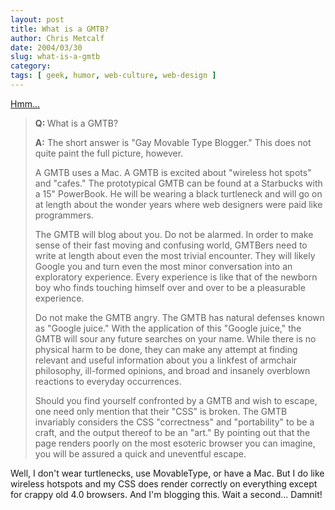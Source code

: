 ```yaml
---
layout: post
title: What is a GMTB?
author: Chris Metcalf
date: 2004/03/30
slug: what-is-a-gmtb
category: 
tags: [ geek, humor, web-culture, web-design ]
---
```


<a href="http://slashdot.org/comments.pl?sid=102134&amp;cid=8708133">Hmm...</a>

<blockquote><strong>Q: </strong>What is a GMTB?

<strong>A:</strong> The short answer is "Gay Movable Type Blogger." This does not quite paint the full picture, however.

A GMTB uses a Mac. A GMTB is excited about "wireless hot spots" and "cafes." The prototypical GMTB can be found at a Starbucks with a 15" PowerBook. He will be wearing a black turtleneck and will go on at length about the wonder years where web designers were paid like programmers.

The GMTB will blog about you. Do not be alarmed. In order to make sense of their fast moving and confusing world, GMTBers need to write at length about even the most trivial encounter. They will likely Google you and turn even the most minor conversation into an exploratory experience. Every experience is like that of the newborn boy who finds touching himself over and over to be a pleasurable experience.

Do not make the GMTB angry. The GMTB has natural defenses known as "Google juice." With the application of this "Google juice," the GMTB will sour any future searches on your name. While there is no physical harm to be done, they can make any attempt at finding relevant and useful information about you a linkfest of armchair philosophy, ill-formed opinions, and broad and insanely overblown reactions to everyday occurrences.

Should you find yourself confronted by a GMTB and wish to escape, one need only mention that their "CSS" is broken. The GMTB invariably considers the CSS "correctness" and "portability" to be a craft, and the output thereof to be an "art." By pointing out that the page renders poorly on the most esoteric browser you can imagine, you will be assured a quick and uneventful escape.</blockquote>

Well, I don't wear turtlenecks, use MovableType, or have a Mac. But I do like wireless hotspots and my CSS does render correctly on everything except for crappy old 4.0 browsers. And I'm blogging this. Wait a second... Damnit!
